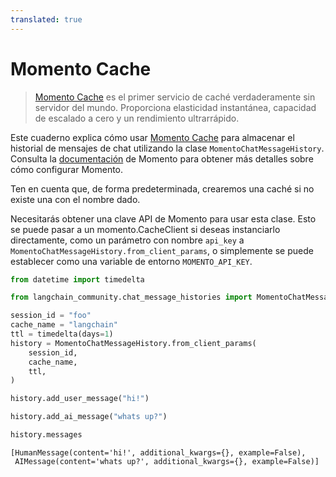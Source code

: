 ```yaml
---
translated: true
---
```


# Momento Cache

>[Momento Cache](https://docs.momentohq.com/) es el primer servicio de caché verdaderamente sin servidor del mundo. Proporciona elasticidad instantánea, capacidad de escalado a cero y un rendimiento ultrarrápido.

Este cuaderno explica cómo usar [Momento Cache](https://www.gomomento.com/services/cache) para almacenar el historial de mensajes de chat utilizando la clase `MomentoChatMessageHistory`. Consulta la [documentación](https://docs.momentohq.com/getting-started) de Momento para obtener más detalles sobre cómo configurar Momento.

Ten en cuenta que, de forma predeterminada, crearemos una caché si no existe una con el nombre dado.

Necesitarás obtener una clave API de Momento para usar esta clase. Esto se puede pasar a un momento.CacheClient si deseas instanciarlo directamente, como un parámetro con nombre `api_key` a `MomentoChatMessageHistory.from_client_params`, o simplemente se puede establecer como una variable de entorno `MOMENTO_API_KEY`.

```python
from datetime import timedelta

from langchain_community.chat_message_histories import MomentoChatMessageHistory

session_id = "foo"
cache_name = "langchain"
ttl = timedelta(days=1)
history = MomentoChatMessageHistory.from_client_params(
    session_id,
    cache_name,
    ttl,
)

history.add_user_message("hi!")

history.add_ai_message("whats up?")
```

```python
history.messages
```

```output
[HumanMessage(content='hi!', additional_kwargs={}, example=False),
 AIMessage(content='whats up?', additional_kwargs={}, example=False)]
```
